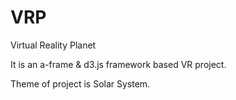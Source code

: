 # VRP
Virtual Reality Planet

It is an a-frame & d3.js framework based VR project. 

Theme of project is Solar System. 

